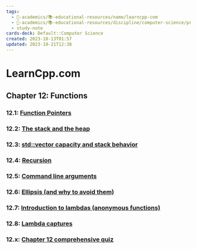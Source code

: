 ```yaml
---
tags:
  - 🔴-academics/📚-educational-resources/name/learncpp-com
  - 🔴-academics/📚-educational-resources/discipline/computer-science/programming-language/cpp
  - study-note
cards-deck: Default::Computer Science
created: 2023-10-13T01:57
updated: 2023-10-21T12:38
---
```


# LearnCpp.com

## Chapter 12꞉ Functions

### 12.1: [Function Pointers](https://www.learncpp.com/cpp-tutorial/function-pointers/)

### 12.2: [The stack and the heap](https://www.learncpp.com/cpp-tutorial/the-stack-and-the-heap/)

### 12.3: [std::vector capacity and stack behavior](https://www.learncpp.com/cpp-tutorial/stdvector-capacity-and-stack-behavior/) 

### 12.4: [Recursion](https://www.learncpp.com/cpp-tutorial/recursion/)

### 12.5: [Command line arguments](https://www.learncpp.com/cpp-tutorial/command-line-arguments/)

### 12.6: [Ellipsis (and why to avoid them)](https://www.learncpp.com/cpp-tutorial/ellipsis-and-why-to-avoid-them/)

### 12.7: [Introduction to lambdas (anonymous functions)](https://www.learncpp.com/cpp-tutorial/introduction-to-lambdas-anonymous-functions/)

### 12.8: [Lambda captures](https://www.learncpp.com/cpp-tutorial/lambda-captures/)

### 12.x: [Chapter 12 comprehensive quiz](https://www.learncpp.com/cpp-tutorial/chapter-12-comprehensive-quiz/)
